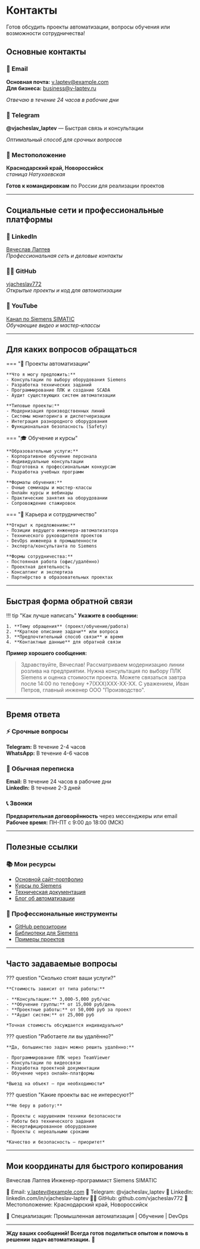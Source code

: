 # Контакты

Готов обсудить проекты автоматизации, вопросы обучения или возможности сотрудничества!

## Основные контакты

### 📧 Email
**Основная почта:** v.laptev@example.com  
**Для бизнеса:** business@v-laptev.ru  

*Отвечаю в течение 24 часов в рабочие дни*

### 📱 Telegram
**@vjacheslav_laptev** — Быстрая связь и консультации

*Оптимальный способ для срочных вопросов*

### 📍 Местоположение
**Краснодарский край, Новороссийск**  
*станица Натухаевская*

**Готов к командировкам** по России для реализации проектов

---

## Социальные сети и профессиональные платформы

### 💼 LinkedIn
[Вячеслав Лаптев](https://linkedin.com/in/vjacheslav-laptev)  
*Профессиональная сеть и деловые контакты*

### 👨‍💻 GitHub
[vjacheslav772](https://github.com/vjacheslav772)  
*Открытые проекты и код для автоматизации*

### 🎥 YouTube
[Канал по Siemens SIMATIC](https://youtube.com/@vjacheslav-siemens)  
*Обучающие видео и мастер-классы*

---

## Для каких вопросов обращаться

=== "🔧 Проекты автоматизации"
    
    **Что я могу предложить:**
    - Консультации по выбору оборудования Siemens
    - Разработка технических заданий
    - Программирование ПЛК и создание SCADA
    - Аудит существующих систем автоматизации
    
    **Типовые проекты:**
    - Модернизация производственных линий
    - Системы мониторинга и диспетчеризации
    - Интеграция разнородного оборудования
    - Функциональная безопасность (Safety)

=== "🎓 Обучение и курсы"
    
    **Образовательные услуги:**
    - Корпоративное обучение персонала
    - Индивидуальные консультации
    - Подготовка к профессиональным конкурсам
    - Разработка учебных программ
    
    **Форматы обучения:**
    - Очные семинары и мастер-классы
    - Онлайн курсы и вебинары
    - Практические занятия на оборудовании
    - Сопровождение стажировок

=== "💼 Карьера и сотрудничество"
    
    **Открыт к предложениям:**
    - Позиции ведущего инженера-автоматизатора
    - Технического руководителя проектов
    - DevOps инженера в промышленности
    - Эксперта/консультанта по Siemens
    
    **Формы сотрудничества:**
    - Постоянная работа (офис/удалённо)
    - Проектная деятельность
    - Консалтинг и экспертиза
    - Партнёрство в образовательных проектах

---

## Быстрая форма обратной связи

!!! tip "Как лучше написать"
    **Укажите в сообщении:**
    
    1. **Тему обращения** (проект/обучение/работа)
    2. **Краткое описание задачи** или вопроса
    3. **Предпочтительный способ связи** и время
    4. **Контактные данные** для обратной связи

**Пример хорошего сообщения:**
> Здравствуйте, Вячеслав! Рассматриваем модернизацию линии розлива на предприятии. Нужна консультация по выбору ПЛК Siemens и оценка стоимости проекта. Можете связаться завтра после 14:00 по телефону +7(XXX)XXX-XX-XX. С уважением, Иван Петров, главный инженер ООО "Производство".

---

## Время ответа

### ⚡ Срочные вопросы
**Telegram:** В течение 2-4 часов  
**WhatsApp:** В течение 4-6 часов

### 📧 Обычная переписка
**Email:** В течение 24 часов в рабочие дни  
**LinkedIn:** В течение 2-3 дней

### 📞 Звонки
**Предварительная договорённость** через мессенджеры или email  
**Рабочее время:** ПН-ПТ с 9:00 до 18:00 (МСК)

---

## Полезные ссылки

### 📚 Мои ресурсы
- [Основной сайт-портфолио](https://vjacheslav772.github.io/Test_Site/)
- [Курсы по Siemens](https://courses.example.com)
- [Техническая документация](https://docs.v-laptev.ru)
- [Блог об автоматизации](blog/)

### 🔧 Профессиональные инструменты
- [GitHub репозитории](https://github.com/vjacheslav772?tab=repositories)
- [Библиотеки для Siemens](https://github.com/vjacheslav772/siemens-libraries)
- [Примеры проектов](https://github.com/vjacheslav772/automation-examples)

---

## Часто задаваемые вопросы

??? question "Сколько стоят ваши услуги?"
    
    **Стоимость зависит от типа работы:**
    
    - **Консультации:** 3,000-5,000 руб/час
    - **Обучение группы:** от 15,000 руб/день
    - **Проектные работы:** от 50,000 руб за проект
    - **Аудит систем:** от 25,000 руб
    
    *Точная стоимость обсуждается индивидуально*

??? question "Работаете ли вы удалённо?"
    
    **Да, большинство задач можно решить удалённо:**
    
    - Программирование ПЛК через TeamViewer
    - Консультации по видеосвязи
    - Разработка проектной документации
    - Обучение через онлайн-платформы
    
    *Выезд на объект — при необходимости*

??? question "Какие проекты вас не интересуют?"
    
    **Не беру в работу:**
    
    - Проекты с нарушением техники безопасности
    - Работы без технического задания
    - Несертифицированное оборудование
    - Проекты с нереальными сроками
    
    *Качество и безопасность — приоритет*

---

## Мои координаты для быстрого копирования

Вячеслав Лаптев
Инженер-программист Siemens SIMATIC

📧 Email: v.laptev@example.com
📱 Telegram: @vjacheslav_laptev
💼 LinkedIn: linkedin.com/in/vjacheslav-laptev
👨‍💻 GitHub: github.com/vjacheslav772
📍 Местоположение: Краснодарский край, Новороссийск

🎯 Специализация: Промышленная автоматизация | Обучение | DevOps


---

**Жду ваших сообщений! Всегда готов поделиться опытом и помочь в решении задач автоматизации.** 🚀

